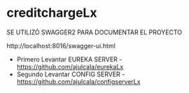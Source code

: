 # creditchargeLx
SE UTILIZÓ SWAGGER2 PARA DOCUMENTAR EL PROYECTO

http://localhost:8016/swagger-ui.html
- Primero Levantar EUREKA SERVER - https://github.com/ajulcala/eurekaLx
- Segundo Levantar CONFIG SERVER - https://github.com/ajulcala/configserverLx

